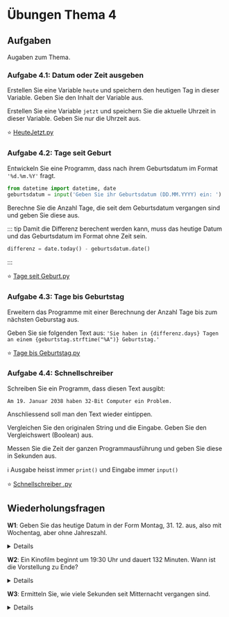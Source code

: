 # Übungen Thema 4

## Aufgaben

Augaben zum Thema.

### Aufgabe 4.1: Datum oder Zeit ausgeben

Erstellen Sie eine Variable `heute` und speichern den heutigen Tag in dieser Variable. Geben Sie den Inhalt der Variable aus.

Erstellen Sie eine Variable `jetzt` und speichern Sie die aktuelle Uhrzeit in dieser Variable. Geben Sie nur die Uhrzeit aus.

⭐ [HeuteJetzt.py](https://github.com/janikvonrotz/python.casa/blob/main/topic-4/HeuteJetzt.py)

### Aufgabe 4.2: Tage seit Geburt

Entwickeln Sie eine Programm, dass nach ihrem Geburtsdatum im Format `'%d.%m.%Y'` fragt.

```python
from datetime import datetime, date
geburtsdatum = input('Geben Sie ihr Geburtsdatum (DD.MM.YYYY) ein: ')
```

Berechne Sie die Anzahl Tage, die seit dem Geburtsdatum vergangen sind und geben Sie diese aus.

::: tip
Damit die Differenz berechent werden kann, muss das heutige Datum und das Geburtsdatum im Format ohne Zeit sein.

```python
differenz = date.today() - geburtsdatum.date()
```
:::

⭐ [Tage seit Geburt.py](https://github.com/janikvonrotz/python.casa/blob/main/topic-4/Tage%20seit%20Geburt.py)

### Aufgabe 4.3: Tage bis Geburtstag

Erweitern das Programme mit einer Berechnung der Anzahl Tage bis zum nächsten Geburstag aus. 

Geben Sie sie folgenden Text aus: `'Sie haben in {differenz.days} Tagen an einem {geburtstag.strftime("%A")} Geburtstag.'`

⭐ [Tage bis Geburtstag.py](https://github.com/janikvonrotz/python.casa/blob/main/topic-4/Tage%20bis%20Geburtstag.py)

### Aufgabe 4.4: Schnellschreiber

Schreiben Sie ein Programm, dass diesen Text ausgibt:

```
Am 19. Januar 2038 haben 32-Bit Computer ein Problem.
```

Anschliessend soll man den Text wieder eintippen.

Vergleichen Sie den originalen String und die Eingabe. Geben Sie den Vergleichswert (Boolean) aus.

Messen Sie die Zeit der ganzen Programmausführung und geben Sie diese in Sekunden aus.

ℹ️ Ausgabe heisst immer `print()` und Eingabe immer `input()`

⭐ [Schnellschreiber .py](https://github.com/janikvonrotz/python.casa/blob/main/topic-4/Schnellschreiber.py)

## Wiederholungsfragen

**W1**: Geben Sie das heutige Datum in der Form Montag, 31. 12. aus, also mit Wochentag, aber ohne Jahreszahl.

<details>
Die folgende Lösung erfüllt die Fragestellung weitgehend. Ein wenig störend ist aber die Null beim Monat (also 06. anstelle von 6.).
<pre>
from datetime import datetime  
import locale    
now = datetime.now()  
locale.setlocale(locale.LC_ALL, 'de_DE.utf8')  # Linux    
locale.setlocale(locale.LC_ALL, 'de_DE.UTF-8') # macOS  
locale.setlocale(locale.LC_ALL, 'german')      # Windows  
print(now.strftime('%A, %d.%m.'))  
  Mittwoch, 27.06.
</pre>
Python sieht keinen Formatcode für die Monatszahl ohne führende Null vor. Um diesen Mangel zu beheben, können Sie .0 durch . ersetzen:
<pre>
s=now.strftime('%A, %d.%m.')  
print(s.replace('.0', '.'))  
  Mittwoch, 27.6.
</pre>
</details>

**W2**: Ein Kinofilm beginnt um 19:30 Uhr und dauert 132 Minuten. Wann ist die Vorstellung zu Ende?

<details>
Python kann zu time-Objekten keine Zeitspannen addieren. Deswegen bildet das folgende Script aus dem time-Objekt (Variable start) zuerst ein entsprechendes datetime-Objekt (Variable starttoday) und führt die Zeitrechnung dann durch:
<pre>
from datetime import datetime, time  
start = time(19, 30)                                       
starttoday = datetime.combine(datetime.today(), start)     
length = timedelta(minutes=132)  
end = starttoday + length  
print(end.time())  
  21:42:00
</pre>
</details>

**W3**: Ermitteln Sie, wie viele Sekunden seit Mitternacht vergangen sind.

<details>
Um die Anzahl der Sekunden seit Mitternacht zu berechnen, wird in midnight ein neues datetime-Objekt gespeichert, das sich aus dem aktuellen Datum ohne Stunden, Minuten und Sekunden zusammensetzt. Damit kann die Differenz zur aktuellen Zeit berechnet werden.
<pre>
from datetime import datetime, timedelta  
now = datetime.now()  
midnight = datetime(now.year, now.month, now.day)  
sincemidnight = now - midnight  
print('Uhrzeit: ', now.time())  
  Uhrzeit:  20:28:36.657155  
print('Sekunden seit Mitternacht:', sincemidnight.seconds)  
  Sekunden seit Mitternacht: 73716
</pre>
</details>